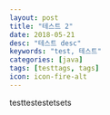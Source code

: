 ```yaml
---
layout: post
title: "테스트 2"
date: 2018-05-21
desc: "테스트 desc"
keywords: "test, 테스트"
categories: [java]
tags: [testtags, tags]
icon: icon-fire-alt
---
```


testtestestetsets

